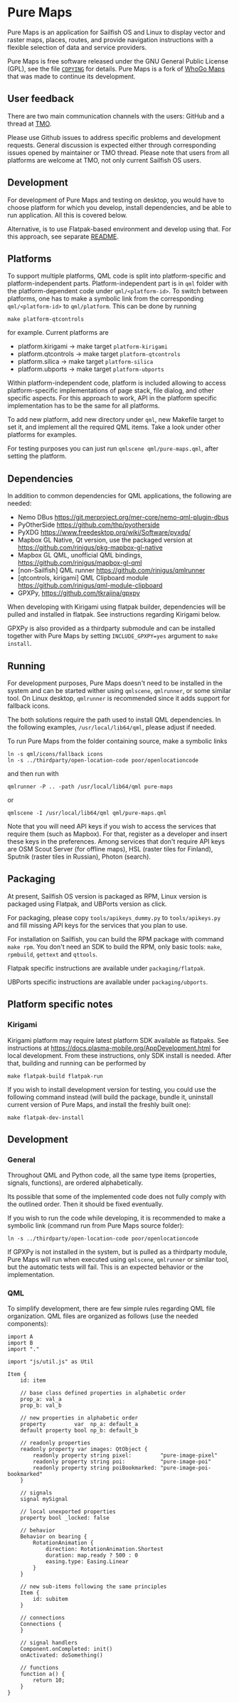 # Pure Maps

Pure Maps is an application for Sailfish OS and Linux to display
vector and raster maps, places, routes, and provide navigation
instructions with a flexible selection of data and service providers.

Pure Maps is free software released under the GNU General Public
License (GPL), see the file [`COPYING`](COPYING) for details. Pure
Maps is a fork of [WhoGo Maps](https://github.com/otsaloma/whogo-maps)
that was made to continue its development.


## User feedback

There are two main communication channels with the users: GitHub and a
thread at
[TMO](https://talk.maemo.org/showthread.php?t=100442). 

Please use Github issues to address specific problems and development
requests. General discussion is expected either through corresponding
issues opened by maintainer or TMO thread. Please note that users from
all platforms are welcome at TMO, not only current Sailfish OS users.


## Development

For development of Pure Maps and testing on desktop, you would have to
choose platform for which you develop, install dependencies, and be
able to run application. All this is covered below. 

Alternative, is to use Flatpak-based environment and develop using
that. For this approach, see separate
[README](packaging/flatpak/README.md).


## Platforms

To support multiple platforms, QML code is split into
platform-specific and platform-independent parts. Platform-independent
part is in `qml` folder with the platform-dependent code under
`qml/<platform-id>`. To switch between platforms, one has to make a
symbolic link from the corresponding `qml/<platform-id>` to
`qml/platform`. This can be done by running 

```
make platform-qtcontrols
```

for example. Current platforms are 

* platform.kirigami -> make target `platform-kirigami`
* platform.qtcontrols -> make target `platform-qtcontrols`
* platform.silica -> make target `platform-silica`
* platform.ubports -> make target `platform-ubports`

Within platform-independent code, platform is included allowing to
access platform-specific implementations of page stack, file dialog,
and other specific aspects. For this approach to work, API in the
platform specific implementation has to be the same for all platforms. 

To add new platform, add new directory under `qml`, new Makefile
target to set it, and implement all the required QML items. Take a
look under other platforms for examples.

For testing purposes you can just run `qmlscene qml/pure-maps.qml`,
after setting the platform.


## Dependencies

In addition to common dependencies for QML applications, the following
are needed:

* Nemo DBus https://git.merproject.org/mer-core/nemo-qml-plugin-dbus
* PyOtherSide https://github.com/thp/pyotherside
* PyXDG https://www.freedesktop.org/wiki/Software/pyxdg/
* Mapbox GL Native, Qt version, use the packaged version at https://github.com/rinigus/pkg-mapbox-gl-native
* Mapbox GL QML, unofficial QML bindings, https://github.com/rinigus/mapbox-gl-qml
* [non-Sailfish] QML runner https://github.com/rinigus/qmlrunner
* [qtcontrols, kirigami] QML Clipboard module https://github.com/rinigus/qml-module-clipboard
* GPXPy, https://github.com/tkrajina/gpxpy

When developing with Kirigami using flatpak builder, dependencies will
be pulled and installed in flatpak. See instructions regarding
Kirigami below.

GPXPy is also provided as a thirdparty submodule and can be installed
together with Pure Maps by setting `INCLUDE_GPXPY=yes` argument to
`make install`. 


## Running

For development purposes, Pure Maps doesn't need to be installed in
the system and can be started wither using `qmlscene`, `qmlrunner`, or
some similar tool. On Linux desktop, `qmlrunner` is recommended since
it adds support for fallback icons.

The both solutions require the path used to install QML
dependencies. In the following examples, `/usr/local/lib64/qml`,
please adjust if needed.

To run Pure Maps from the folder containing source, make a symbolic
links

```
ln -s qml/icons/fallback icons
ln -s ../thirdparty/open-location-code poor/openlocationcode
```

and then run with

```
qmlrunner -P .. -path /usr/local/lib64/qml pure-maps
```

or

```
qmlscene -I /usr/local/lib64/qml qml/pure-maps.qml
```

Note that you will need API keys if you wish to access the services
that require them (such as Mapbox). For that, register as a developer
and insert these keys in the preferences. Among services that don't
require API keys are OSM Scout Server (for offline maps), HSL (raster
tiles for Finland), Sputnik (raster tiles in Russian), Photon
(search).


## Packaging

At present, Sailfish OS version is packaged as RPM, Linux version
is packaged using Flatpak, and UBPorts version as click.

For packaging, please copy `tools/apikeys_dummy.py` to
`tools/apikeys.py` and fill missing API keys for the services that you
plan to use.

For installation on Sailfish, you can build the RPM package with
command `make rpm`. You don't need an SDK to build the RPM, only basic
tools: `make`, `rpmbuild`, `gettext` and `qttools`.

Flatpak specific instructions are available under `packaging/flatpak`. 

UBPorts specific instructions are available under `packaging/ubports`.


## Platform specific notes

### Kirigami

Kirigami platform may require latest platform SDK available as
flatpaks. See instructions at
https://docs.plasma-mobile.org/AppDevelopment.html for local
development. From these instructions, only SDK install is
needed. After that, building and running can be performed by

```
make flatpak-build flatpak-run
```

If you wish to install development version for testing, you could use
the following command instead (will build the package, bundle it,
uninstall current version of Pure Maps, and install the freshly built
one):
```
make flatpak-dev-install
```


## Development

### General

Throughout QML and Python code, all the same type items (properties,
signals, functions), are ordered alphabetically. 

Its possible that some of the implemented code does not fully comply
with the outlined order. Then it should be fixed eventually.

If you wish to run the code while developing, it is recommended to
make a symbolic link (command run from Pure Maps source folder):

```
ln -s ../thirdparty/open-location-code poor/openlocationcode
```

If GPXPy is not installed in the system, but is pulled as a thirdparty
module, Pure Maps will run when executed using `qmlscene`, `qmlrunner`
or similar tool, but the automatic tests will fail. This is an expected
behavior or the implementation.

### QML

To simplify development, there are few simple rules regarding QML file
organization. QML files are organized as follows (use the needed
components):

```
import A
import B
import "."

import "js/util.js" as Util

Item {
    id: item
    
    // base class defined properties in alphabetic order
    prop_a: val_a
    prop_b: val_b
    
    // new properties in alphabetic order
    property         var  np_a: default_a
    default property bool np_b: default_b
    
    // readonly properties
    readonly property var images: QtObject {
        readonly property string pixel:         "pure-image-pixel"
        readonly property string poi:           "pure-image-poi"
        readonly property string poiBookmarked: "pure-image-poi-bookmarked"
    }
    
    // signals
    signal mySignal

    // local unexported properties
    property bool _locked: false

    // behavior
    Behavior on bearing {
        RotationAnimation {
            direction: RotationAnimation.Shortest
            duration: map.ready ? 500 : 0
            easing.type: Easing.Linear
        }
    }
    
    // new sub-items following the same principles
    Item {
        id: subitem
    }
    
    // connections
    Connections {
    }

    // signal handlers
    Component.onCompleted: init()
    onActivated: doSomething()
    
    // functions 
    function a() {
        return 10;
    }
}
```

